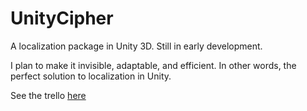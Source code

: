 # UnityCipher

A localization package in Unity 3D. Still in early development.

I plan to make it invisible, adaptable, and efficient. In other words, the 
perfect solution to localization in Unity.

See the trello [here](https://trello.com/b/Sl62jWPe/unity-cipher)
